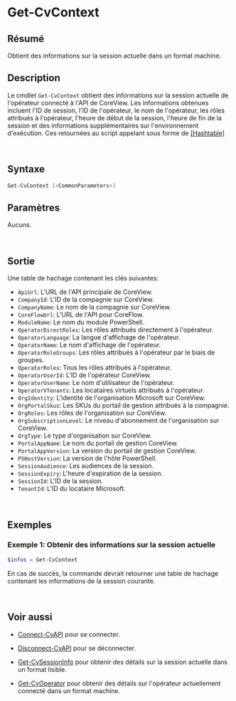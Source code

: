 # Get-CvContext

## Résumé

Obtient des informations sur la session actuelle dans un format machine.

## Description

Le cmdlet `Get-CvContext` obtient des informations sur la session actuelle
de l'opérateur connecté à l'API de CoreView. Les informations obtenues incluent
l'ID de session, l'ID de l'opérateur, le nom de l'opérateur, les rôles attribués
à l'opérateur, l'heure de début de la session, l'heure de fin de la session et
des informations supplémentaires sur l'environnement d'exécution. Ces
retournées au script appelant sous forme de [\[Hashtable\]]

<br>

## Syntaxe

```powershell
Get-CvContext [<CommonParameters>]
```

## Paramètres

Aucuns.

<br>

## Sortie

Une table de hachage contenant les clés suivantes:

- `ApiUrl`: L'URL de l'API principale de CoreView.
- `CompanyId`: L'ID de la compagnie sur CoreView.
- `CompanyName`: Le nom de la compagnie sur CoreView.
- `CoreFlowUrl`: L'URL de l'API pour CoreFlow.
- `ModuleName`: Le nom du module PowerShell.
- `OperatorDirectRoles`: Les rôles attribués directement à l'opérateur.
- `OperatorLanguage`: La langue d'affichage de l'opérateur.
- `OperatorName`: Le nom d'affichage de l'opérateur.
- `OperatorRoleGroups`: Les rôles attribués à l'opérateur par le biais de groupes.
- `OperatorRoles`: Tous les rôles attribués à l'opérateur.
- `OperatorUserId`: L'ID de l'opérateur CoreView.
- `OperatorUserName`: Le nom d'utilisateur de l'opérateur.
- `OperatorVTenants`: Les locataires virtuels attribués à l'opérateur.
- `OrgIdentity`: L'identité de l'organisation Microsoft sur CoreView.
- `OrgPortalSkus`: Les SKUs du portail de gestion attribués à la compagnie.
- `OrgRoles`: Les rôles de l'organisation sur CoreView.
- `OrgSubscriptionLevel`: Le niveau d'abonnement de l'organisation sur CoreView.
- `OrgType`: Le type d'organisation sur CoreView.
- `PortalAppName`: Le nom du portail de gestion CoreView.
- `PortalAppVersion`: La version du portail de gestion CoreView.
- `PSHostVersion`: La version de l'hôte PowerShell.
- `SessionAudience`: Les audiences de la session.
- `SessionExpiry`: L'heure d'expiration de la session.
- `SessionId`: L'ID de la session.
- `TenantId`: L'ID du locataire Microsoft.

<br>

## Exemples

### Exemple 1: Obtenir des informations sur la session actuelle

```powershell
$infos = Get-CvContext
```

En cas de succès, la commande devrait retourner une table de hachage contenant
les informations de la session courante.

<br>

## Voir aussi

- [Connect-CvAPI](fr/cmdlets/Connect-CvAPI.md) pour se connecter.

- [Disconnect-CvAPI](fr/cmdlets/Disconnect-CvAPI.md) pour se déconnecter.

- [Get-CvSessionInfo](fr/cmdlets/Get-CvSessionInfo.md) pour obtenir des détails
  sur la session actuelle dans un format lisible.

- [Get-CvOperator](fr/cmdlets/Get-CvOperator.md) pour obtenir des détails sur
  l'opérateur actuellement connecté dans un format machine.

[\[Hashtable\]]: https://learn.microsoft.com/fr-ca/powershell/module/microsoft.powershell.core/about/about_hash_tables?view=powershell-7.4
